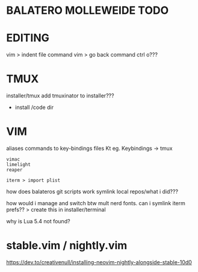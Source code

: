 # BALATERO MOLLEWEIDE TODO


# EDITING
vim > indent file command
vim > go back command ctrl o???

# TMUX
installer/tmux add tmuxinator to installer???


- install /code dir

# VIM
aliases commands to key-bindings files
<leader>Kt    eg. Keybindings -> tmux
    
    vimac
    limelight
    reaper

    iterm > import plist


how does balateros git scripts work
symlink local repos/what i did???

how would i manage and switch btw mult nerd fonts.
can i symlink iterm prefs?? > create this in installer/terminal

why is Lua 5.4 not found?

# stable.vim / nightly.vim
https://dev.to/creativenull/installing-neovim-nightly-alongside-stable-10d0
